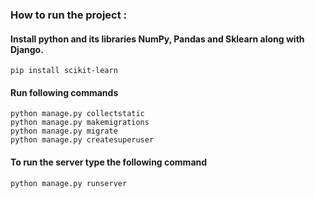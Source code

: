 ### How to run the project :
#### Install python and its libraries NumPy, Pandas and Sklearn along with Django. 
```
pip install scikit-learn
```
#### Run following commands
```
python manage.py collectstatic
python manage.py makemigrations 
python manage.py migrate
python manage.py createsuperuser
```
#### To run the server type the following command
    python manage.py runserver
